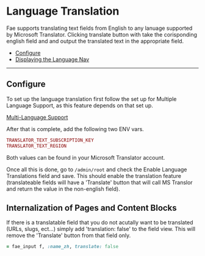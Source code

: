 # Language Translation

Fae supports translating text fields from English to any lanuage supported by Microsoft Translator. Clicking translate button with take the corisponding english field and and output the translated text in the appropriate field.

* [Configure](#configure)
* [Displaying the Language Nav](#internalization_of_pages_and_content_blocks)

---

## Configure

To set up the language translation first follow the set up for Multiple Language Support, as this feature depends on that set up.

[Multi-Language Support](docs/features/multi_language.md)

After that is complete, add the following two ENV vars.

```ruby
TRANSLATOR_TEXT_SUBSCRIPTION_KEY
TRANSLATOR_TEXT_REGION
```

Both values can be found in your Microsoft Translator account.

Once all this is done, go to `/admin/root` and check the Enable Language Translations field and save. This should enable the translation feature (translateable fields will have a 'Translate' button that will call MS Translor and return the value in the non-english field).

## Internalization of Pages and Content Blocks

If there is a translatable field that you do not acutally want to be translated (URLs, slugs, ect...) simply add 'translation: false' to the field view. This will remove the 'Translate' button from that field only.

```ruby
= fae_input f, :name_zh, translate: false
```